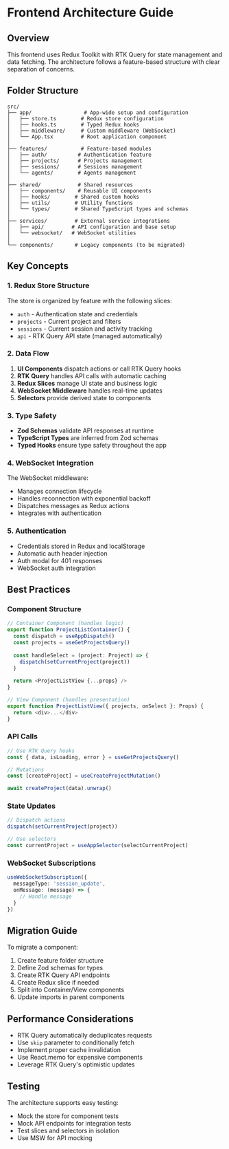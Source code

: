 # Frontend Architecture Guide

## Overview

This frontend uses Redux Toolkit with RTK Query for state management and data fetching. The architecture follows a feature-based structure with clear separation of concerns.

## Folder Structure

```
src/
├── app/                 # App-wide setup and configuration
│   ├── store.ts        # Redux store configuration
│   ├── hooks.ts        # Typed Redux hooks
│   ├── middleware/     # Custom middleware (WebSocket)
│   └── App.tsx         # Root application component
│
├── features/           # Feature-based modules
│   ├── auth/          # Authentication feature
│   ├── projects/      # Projects management
│   ├── sessions/      # Sessions management
│   └── agents/        # Agents management
│
├── shared/            # Shared resources
│   ├── components/    # Reusable UI components
│   ├── hooks/        # Shared custom hooks
│   ├── utils/        # Utility functions
│   └── types/        # Shared TypeScript types and schemas
│
├── services/         # External service integrations
│   ├── api/         # API configuration and base setup
│   └── websocket/   # WebSocket utilities
│
└── components/       # Legacy components (to be migrated)
```

## Key Concepts

### 1. Redux Store Structure

The store is organized by feature with the following slices:
- `auth` - Authentication state and credentials
- `projects` - Current project and filters
- `sessions` - Current session and activity tracking
- `api` - RTK Query API state (managed automatically)

### 2. Data Flow

1. **UI Components** dispatch actions or call RTK Query hooks
2. **RTK Query** handles API calls with automatic caching
3. **Redux Slices** manage UI state and business logic
4. **WebSocket Middleware** handles real-time updates
5. **Selectors** provide derived state to components

### 3. Type Safety

- **Zod Schemas** validate API responses at runtime
- **TypeScript Types** are inferred from Zod schemas
- **Typed Hooks** ensure type safety throughout the app

### 4. WebSocket Integration

The WebSocket middleware:
- Manages connection lifecycle
- Handles reconnection with exponential backoff
- Dispatches messages as Redux actions
- Integrates with authentication

### 5. Authentication

- Credentials stored in Redux and localStorage
- Automatic auth header injection
- Auth modal for 401 responses
- WebSocket auth integration

## Best Practices

### Component Structure

```typescript
// Container Component (handles logic)
export function ProjectListContainer() {
  const dispatch = useAppDispatch()
  const projects = useGetProjectsQuery()
  
  const handleSelect = (project: Project) => {
    dispatch(setCurrentProject(project))
  }
  
  return <ProjectListView {...props} />
}

// View Component (handles presentation)
export function ProjectListView({ projects, onSelect }: Props) {
  return <div>...</div>
}
```

### API Calls

```typescript
// Use RTK Query hooks
const { data, isLoading, error } = useGetProjectsQuery()

// Mutations
const [createProject] = useCreateProjectMutation()

await createProject(data).unwrap()
```

### State Updates

```typescript
// Dispatch actions
dispatch(setCurrentProject(project))

// Use selectors
const currentProject = useAppSelector(selectCurrentProject)
```

### WebSocket Subscriptions

```typescript
useWebSocketSubscription({
  messageType: 'session_update',
  onMessage: (message) => {
    // Handle message
  }
})
```

## Migration Guide

To migrate a component:

1. Create feature folder structure
2. Define Zod schemas for types
3. Create RTK Query API endpoints
4. Create Redux slice if needed
5. Split into Container/View components
6. Update imports in parent components

## Performance Considerations

- RTK Query automatically deduplicates requests
- Use `skip` parameter to conditionally fetch
- Implement proper cache invalidation
- Use React.memo for expensive components
- Leverage RTK Query's optimistic updates

## Testing

The architecture supports easy testing:
- Mock the store for component tests
- Mock API endpoints for integration tests
- Test slices and selectors in isolation
- Use MSW for API mocking